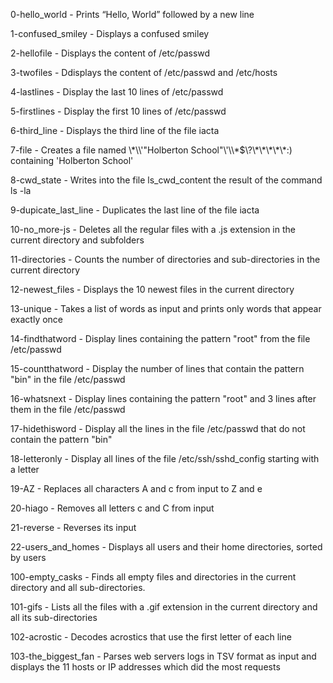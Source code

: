<p>0-hello_world		- Prints “Hello, World” followed by a new line</p>
<p>1-confused_smiley	- Displays a confused smiley</p>
<p>2-hellofile		- Displays the content of /etc/passwd</p>
<p>3-twofiles		- Ddisplays the content of /etc/passwd and /etc/hosts</p>
<p>4-lastlines		- Display the last 10 lines of /etc/passwd</p>
<p>5-firstlines		- Display the first 10 lines of /etc/passwd</p>
<p>6-third_line		- Displays the third line of the file iacta</p>
<p>7-file			- Creates a file named \*\\'"Holberton School"\'\\*$\?\*\*\*\*\*:) containing 'Holberton School'</p>
<p>8-cwd_state		- Writes into the file ls_cwd_content the result of the command ls -la</p>
<p>9-dupicate_last_line	- Duplicates the last line of the file iacta</p>
<p>10-no_more-js		- Deletes all the regular files with a .js extension in the current directory and subfolders</p>
<p>11-directories		- Counts the number of directories and sub-directories in the current directory</p>
<p>12-newest_files		- Displays the 10 newest files in the current directory</p>
<p>13-unique		- Takes a list of words as input and prints only words that appear exactly once</p>
<p>14-findthatword		- Display lines containing the pattern "root" from the file /etc/passwd</p>
<p>15-countthatword	- Display the number of lines that contain the pattern "bin" in the file /etc/passwd</p>
<p>16-whatsnext		- Display lines containing the pattern "root" and 3 lines after them in the file /etc/passwd</p>
<p>17-hidethisword		- Display all the lines in the file /etc/passwd that do not contain the pattern "bin"</p>
<p>18-letteronly		- Display all lines of the file /etc/ssh/sshd_config starting with a letter</p>
<p>19-AZ			- Replaces all characters A and c from input to Z and e</p>
<p>20-hiago		- Removes all letters c and C from input</p>
<p>21-reverse		- Reverses its input</p>
<p>22-users_and_homes	- Displays all users and their home directories, sorted by users</p>
<p>100-empty_casks	- Finds all empty files and directories in the current directory and all sub-directories.</p>
<p>101-gifs		- Lists all the files with a .gif extension in the current directory and all its sub-directories</p>
<p>102-acrostic		- Decodes acrostics that use the first letter of each line</p>
<p>103-the_biggest_fan	- Parses web servers logs in TSV format as input and displays the 11 hosts or IP addresses which did the most requests</p>
